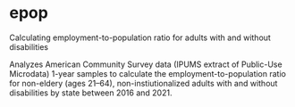 # epop
Calculating employment-to-population ratio for adults with and without disabilities

Analyzes American Community Survey data (IPUMS extract of Public-Use Microdata) 1-year samples to calculate the employment-to-population ratio for 
non-eldery (ages 21–64), non-instiutionalized adults with and without disabilities by state between 2016 and 2021.
